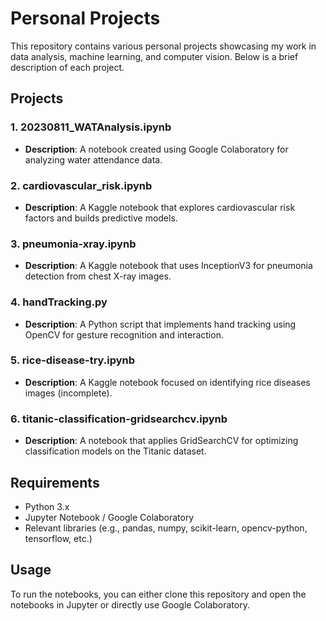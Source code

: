 # Personal Projects

This repository contains various personal projects showcasing my work in data analysis, machine learning, and computer vision. Below is a brief description of each project.

## Projects

### 1. 20230811_WATAnalysis.ipynb
- **Description**: A notebook created using Google Colaboratory for analyzing water attendance data.

### 2. cardiovascular_risk.ipynb
- **Description**: A Kaggle notebook that explores cardiovascular risk factors and builds predictive models.

### 3. pneumonia-xray.ipynb
- **Description**: A Kaggle notebook that uses InceptionV3 for pneumonia detection from chest X-ray images.

### 4. handTracking.py
- **Description**: A Python script that implements hand tracking using OpenCV for gesture recognition and interaction.

### 5. rice-disease-try.ipynb
- **Description**: A Kaggle notebook focused on identifying rice diseases images (incomplete).

### 6. titanic-classification-gridsearchcv.ipynb
- **Description**: A notebook that applies GridSearchCV for optimizing classification models on the Titanic dataset.

## Requirements
- Python 3.x
- Jupyter Notebook / Google Colaboratory
- Relevant libraries (e.g., pandas, numpy, scikit-learn, opencv-python, tensorflow, etc.)

## Usage
To run the notebooks, you can either clone this repository and open the notebooks in Jupyter or directly use Google Colaboratory.
